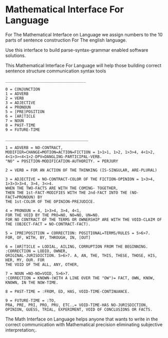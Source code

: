 Mathematical Interface For Language
================================

For The Mathematical Interface on Language we assign numbers to the 10 parts of sentence construction 
For The english language.

Use this interface to build parse-syntax-grammar enabled software solutions.  

This Mathematical Interface For Language will help those building correct sentence structure communication syntax tools

    ___________________________________
    
    0 = CONJUNCTION
    1 = ADVERB
    2 = VERB
    3 = ADJECTIVE
    4 = PRONOUN
    5 = [PRE]POSITION
    6 = [AR]TICLE
    7 = NOUN
    8 = PAST-TIME
    9 = FUTURE-TIME
    
    ____________________________________
    
    1 = ADVERB = NO-CONTRACT, 
    MODIFIER=CHANGE=MOTION=ACTION=FICTION = 1>1>1, 1>2, 1>3>4, 4<1>2, 4<1>3><4<1>2-DPV=DANGLING-PARTICIPAL-VERB. 
    "NO" = POSITION-MODIFICATION-AUTHORITY. = PERJURY 

    2 = VERB = FOR AN ACTION OF THE THINKING (IS-SINGULAR, ARE-PLURAL) 

    3 = ADJECTIVE = NO-CONTRACT-COLOR OF THE FICTION-OPINION = 1>3>4, 1>3>3>3>4, 3>4, 3<>4. 
    WHEN THE TWO-FACTS ARE WITH THE COMING- TOGETHER, 
    THEN THE 1st-FACT-MODIFIES WITH THE 2nd-FACT INTO THE (NO-FACT=PRONOUN) BY 
    THE 1st-COLOR OF THE OPINION-PREJUDICE. 

    4 = PRONOUN = 4, 1>3>4, 3>4, 4<1, 
    FOR THE VOID BY THE PRO=NO, NO=NO, UN=NO. 
    FOR NO CONTRACT OF THE TERMS OR OWNERSHIP ARE WITH THE VOID-CLAIM OF 
    THE (OBJECT-FACT = NO-CONTRACT-FACT). 

    5 = [PRE]POSITION = CORRECTION: POSITIONAL=TERMS/RULES = 5>6>7. 
    FOR, OF, WITH, BY, THROUGH, IN, [OUT] 

    6 = [AR]TICLE = LODIAL, AILING, CORRUPTION FROM THE BEGINNING. 
    :CORRECTION = LODIO, OWNER, 
    ORIGINAL-JURISDICTION. 5>6>7. A, AN, THE, THIS, THESE, THOSE, HIS, HER, MY, OUR. FOR 
    THE VOID OF THE ALL, ANY, OTHER, 

    7 = NOUN =NO-NO=VOID, 5>6>7. 
    :CORRECTION = KNOWN-(WITH A LINE OVER THE "OW")= FACT, OWN, KNOW, KNOWN, IN THE NOW-TIME. 

    8 = PAST-TIME = :FROM, ED, HAS, VOID-TIME-CONTINUANCE. 

    9 = FUTURE-TIME = :TO, 
    PRA, PRE, PRI, PRO, PRU, ETC.,= VOID-TIME-HAS NO-JURISDICTION, 
    OPINION, GUESS, TRIAL, EXPERIMENT, VOID OF CONCLUSIONS OR FACTS. 


The Math Interface on Language helps anyone that wants to write in the correct communication  with Mathematical precision eliminating subjective interpretation;.
